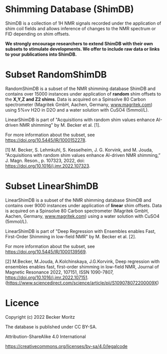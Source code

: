 # Shimming Database (ShimDB)

ShimDB is a collection of 1H NMR signals recorded under the application of shim coil fields and allows inference of changes to the NMR spectrum or FID depending on shim offsets.

**We strongly encourage researchers to extend ShimDB with their own subsets to stimulate developments. We offer to include raw data or links to your publications into ShimDB.**

# Subset RandomShimDB

RandomShimDB is a subset of the NMR shimming database ShimDB and contains over 15000 instances under application of **random** shim offsets to the **X,Y,Z and Z2 shims**. Data is acquired on a Spinsolve 80 Carbon spectrometer (Magritek GmbH, Aachen, Germany, www.magritek.com) using 5%vv H2O in D2O and a water solution with CuSO4 (5mmol/L). 

LinearShimDB is part of "Acquisitions with random shim values enhance AI-driven NMR shimming" by M. Becker et al. [1].

For more information about the subset, see https://doi.org/10.5445/IR/1000152278.

[1] M. Becker, S. Lehmkuhl, S. Kesselheim, J. G. Korvink, and M. Jouda, “Acquisitions with random shim values enhance AI-driven NMR shimming,” J. Magn. Reson., p. 107323, 2022, doi: https://doi.org/10.1016/j.jmr.2022.107323.


# Subset LinearShimDB

LinearShimDB is a subset of the NMR shimming database ShimDB and contains over 9000 instances under application of **linear** shim offsets. Data is acquired on a Spinsolve 80 Carbon spectrometer (Magritek GmbH, Aachen, Germany, www.magritek.com) using a water solution with CuSO4 (5mmol/L).

LinearShimDB is part of "Deep Regression with Ensembles enables Fast, First-Order Shimming in low-field NMR" by M. Becker et al. [2].

For more information about the subset, see https://doi.org/10.5445/IR/1000139569.

[2] M.Becker, M.Jouda, A.Kolchinskaya, J.G.Korvink, Deep regression with ensembles enables fast, first-order shimming in low-field NMR, Journal of Magnetic Resonance 2022, 107151, ISSN 1090-7807, https://doi.org/10.1016/j.jmr.2022.107151. (https://www.sciencedirect.com/science/article/pii/S109078072200009X)




# Licence 

Copyright (c) 2022 Becker Moritz

The database is published under CC BY-SA.

Attribution-ShareAlike 4.0 International

https://creativecommons.org/licenses/by-sa/4.0/legalcode
